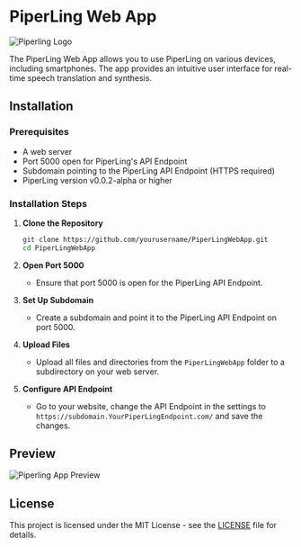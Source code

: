 
# PiperLing Web App

![Piperling Logo](https://aestheticdreams.ai/images/piperling_logo.png)

The PiperLing Web App allows you to use PiperLing on various devices, including smartphones. The app provides an intuitive user interface for real-time speech translation and synthesis.

## Installation

### Prerequisites
- A web server
- Port 5000 open for PiperLing's API Endpoint
- Subdomain pointing to the PiperLing API Endpoint (HTTPS required)
- PiperLing version v0.0.2-alpha or higher

### Installation Steps

1. **Clone the Repository**
   ```bash
   git clone https://github.com/yourusername/PiperLingWebApp.git
   cd PiperLingWebApp
   ```

2. **Open Port 5000**
   - Ensure that port 5000 is open for the PiperLing API Endpoint.

3. **Set Up Subdomain**
   - Create a subdomain and point it to the PiperLing API Endpoint on port 5000.

4. **Upload Files**
   - Upload all files and directories from the `PiperLingWebApp` folder to a subdirectory on your web server.

5. **Configure API Endpoint**
   - Go to your website, change the API Endpoint in the settings to `https://subdomain.YourPiperLingEndpoint.com/` and save the changes.

## Preview

![Piperling App Preview](https://www.piperling.com/preview.png)

## License
This project is licensed under the MIT License - see the [LICENSE](LICENSE) file for details.
